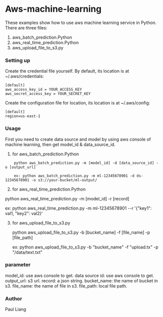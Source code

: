 # Aws-machine-learning

These examples show how to use aws machine learning service in Python. There are three files:

1. aws_batch_prediction.Python
2. aws_real_time_prediction.Python
3. aws_upload_file_to_s3.py

### Setting up

Create the credential file yourself. By default, its location is at ~/.aws/credentials:

    [default]
    aws_access_key_id = YOUR_ACCESS_KEY
    aws_secret_access_key = YOUR_SECRET_KEY

Create the configuration file for location, its location is at ~/.aws/config:

    [default]
    region=us-east-1

### Usage

First you need to create data source and model by using aws console of machine learning, then get model_id & data_source_id.

1. for aws_batch_prediction.Python

```
    python aws_batch_prediction.py -m [model_id] -d [data_source_id] -o [output_url]

    ex: python aws_batch_prediction.py -m ml-12345678901 -d ds-12345678901 -o s3://your-bucket/ml-output/
```

2. for aws_real_time_prediction.Python

python aws_real_time_prediction.py -m [model_id] -r [record]

ex: python aws_real_time_prediction.py -m ml-12345678901 --r '{"key1": val1, "key2": val2}'

3. for aws_upload_file_to_s3.py

    python aws_upload_file_to_s3.py -b [bucket_name] -f [file_name] -p [file_path]

    ex: python aws_upload_file_to_s3.py -b "bucket_name" -f "upload.tx" -p "/data/text.txt"

### parameter 

model_id: use aws console to get.
data source id: use aws console to get.
output_url: s3 url.
record: a json string.
bucket_name: the name of bucket in s3.
file_name: the name of file in s3.
file_path: local file path.

### Author

Paul Liang

